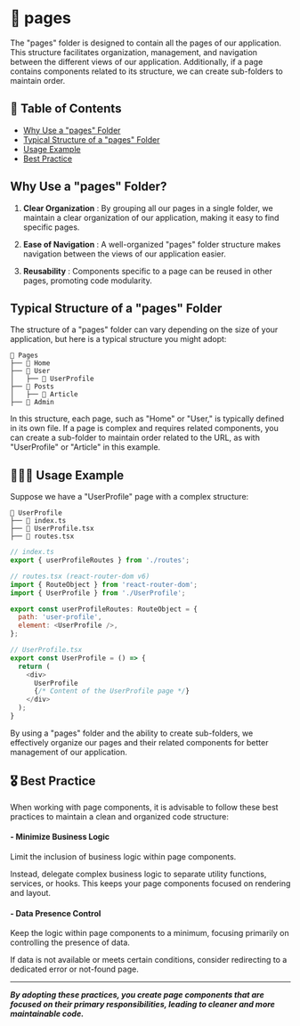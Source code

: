 # 📁 pages

The "pages" folder is designed to contain all the pages of our application. This structure facilitates organization, management, and navigation between the different views of our application. Additionally, if a page contains components related to its structure, we can create sub-folders to maintain order.

## 📑 Table of Contents

- [Why Use a "pages" Folder](#folder-organization)
- [Typical Structure of a "pages" Folder](#structure)
- [Usage Example](#usage)
- [Best Practice](#best-practice)

## <span id="folder-organization">Why Use a "pages" Folder?</span>

1. **Clear Organization** : By grouping all our pages in a single folder, we maintain a clear organization of our application, making it easy to find specific pages.

2. **Ease of Navigation** : A well-organized "pages" folder structure makes navigation between the views of our application easier.

3. **Reusability** : Components specific to a page can be reused in other pages, promoting code modularity.

## <span id="structure">Typical Structure of a "pages" Folder</span>

The structure of a "pages" folder can vary depending on the size of your application, but here is a typical structure you might adopt:

```
📁 Pages
├── 📁 Home
├── 📁 User
│   ├── 📁 UserProfile
├── 📁 Posts
│   ├── 📁 Article
├── 📁 Admin
```

In this structure, each page, such as "Home" or "User," is typically defined in its own file. If a page is complex and requires related components, you can create a sub-folder to maintain order related to the URL, as with "UserProfile" or "Article" in this example.

## <span id="usage">🧑🏻‍💻 Usage Example</span>

Suppose we have a "UserProfile" page with a complex structure:

```
📁 UserProfile
├── 📄 index.ts
├── 📄 UserProfile.tsx
├── 📄 routes.tsx
```

```javascript
// index.ts
export { userProfileRoutes } from './routes';

// routes.tsx (react-router-dom v6)
import { RouteObject } from 'react-router-dom';
import { UserProfile } from './UserProfile';

export const userProfileRoutes: RouteObject = {
  path: 'user-profile',
  element: <UserProfile />,
};

// UserProfile.tsx
export const UserProfile = () => {
  return (
    <div>
      UserProfile
      {/* Content of the UserProfile page */}
    </div>
  );
}
```

By using a "pages" folder and the ability to create sub-folders, we effectively organize our pages and their related components for better management of our application.

## <span id="best-practice">🎖️ Best Practice</span>

When working with page components, it is advisable to follow these best practices to maintain a clean and organized code structure:

#### - Minimize Business Logic

Limit the inclusion of business logic within page components.

Instead, delegate complex business logic to separate utility functions, services, or hooks. This keeps your page components focused on rendering and layout.

#### - Data Presence Control

Keep the logic within page components to a minimum, focusing primarily on controlling the presence of data.

If data is not available or meets certain conditions, consider redirecting to a dedicated error or not-found page.

---

**_By adopting these practices, you create page components that are focused on their primary responsibilities, leading to cleaner and more maintainable code._**
